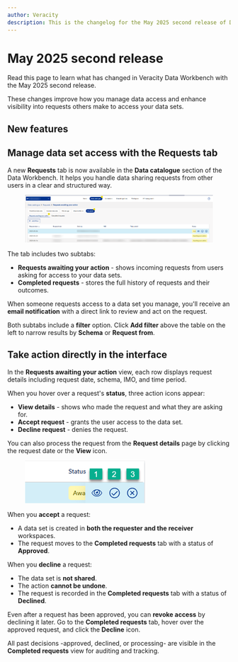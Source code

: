 ```yaml
---
author: Veracity
description: This is the changelog for the May 2025 second release of Data Workbench.
---
```


# May 2025 second release

Read this page to learn what has changed in Veracity Data Workbench with the May 2025 second release.

These changes improve how you manage data access and enhance visibility into requests others make to access your data sets.

## New features

## Manage data set access with the Requests tab

A new **Requests** tab is now available in the **Data catalogue** section of the Data Workbench. It helps you handle data sharing requests from other users in a clear and structured way.

<figure>
	<img src="assets/request1.png"/>
</figure>

The tab includes two subtabs:

- **Requests awaiting your action** - shows incoming requests from users asking for access to your data sets.
- **Completed requests** - stores the full history of requests and their outcomes.

When someone requests access to a data set you manage, you'll receive an **email notification** with a direct link to review and act on the request.

Both subtabs include a **filter** option. Click **Add filter** above the table on the left to narrow results by **Schema** or **Request from**.

## Take action directly in the interface

In the **Requests awaiting your action** view, each row displays request details including request date, schema, IMO, and time period.

When you hover over a request's **status**, three action icons appear:

- **View details** - shows who made the request and what they are asking for.
- **Accept request** - grants the user access to the data set.
- **Decline request** - denies the request.

You can also process the request from the **Request details** page by clicking the request date or the **View** icon.

<figure>
	<img src="assets/request2.png"/>
</figure>

When you **accept** a request:
- A data set is created in **both the requester and the receiver** workspaces.
- The request moves to the **Completed requests** tab with a status of **Approved**.

When you **decline** a request:
- The data set is **not shared**.
- The action **cannot be undone**.
- The request is recorded in the **Completed requests** tab with a status of **Declined**.

Even after a request has been approved, you can **revoke access** by declining it later. Go to the **Completed requests** tab, hover over the approved request, and click the **Decline** icon.

All past decisions -approved, declined, or processing- are visible in the **Completed requests** view for auditing and tracking.